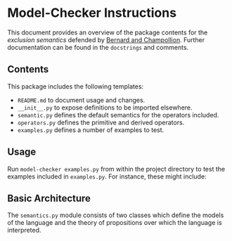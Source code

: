 # Model-Checker Instructions

This document provides an overview of the package contents for the _exclusion semantics_ defended by [Bernard and Champollion](https://ling.auf.net/lingbuzz/007730/current.html).
Further documentation can be found in the `docstrings` and comments.

## Contents

This package includes the following templates:
  - `README.md` to document usage and changes.
  - `__init__.py` to expose definitions to be imported elsewhere.
  - `semantic.py` defines the default semantics for the operators included.
  - `operators.py` defines the primitive and derived operators.
  - `examples.py` defines a number of examples to test.

## Usage

Run `model-checker examples.py` from within the project directory to test the examples included in `examples.py`.
For instance, these might include:


## Basic Architecture

The `semantics.py` module consists of two classes which define the models of the language and the theory of propositions over which the language is interpreted.

